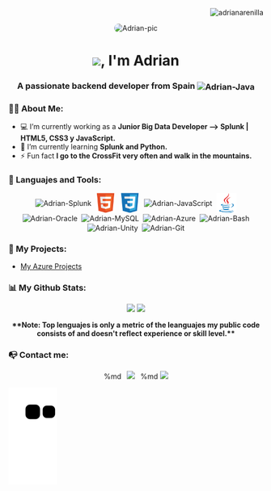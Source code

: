 
<div align="center">
  <p align="right"> <img src="https://komarev.com/ghpvc/?username=adrianarenilla&label=Profile%20views&color=129e00&style=flag" alt="adrianarenilla"/> </p>
  <img alt="Adrian-pic" height="250em" style="border-radius:50px;" src="https://user-images.githubusercontent.com/84444459/145989580-a6ac496c-c9bf-4ac2-ba5d-6a008a5106f3.png">
</div>

<h1 align="center"><img src="https://raw.githubusercontent.com/MartinHeinz/MartinHeinz/master/wave.gif" width="30px">, I'm Adrian</h1>
<h3 align="center">A passionate backend developer from Spain <img align="center" alt="Adrian-Java" height="35" width="35" src="https://user-images.githubusercontent.com/84444459/145979428-9e99ae46-ae6e-41de-9f48-fc94071bfb83.png"></h3>

### 🙋‍♂️ About Me:
- 💻 I’m currently working as a **Junior Big Data Developer --> Splunk | HTML5, CSS3 y JavaScript.**
- 🌱 I’m currently learning **Splunk and Python.**
- ⚡ Fun fact **I go to the CrossFit very often and walk in the mountains.**

### 🚀 Languajes and Tools:
<p align="center">
  <img align="center" alt="Adrian-Splunk" height="40" width="40" HSPACE="2" src="https://user-images.githubusercontent.com/84444459/146010950-e41b129a-7a56-416c-b634-1e9d6973c31a.png" title="Splunk">
  <img align="center" alt="Adrian-HTML" height="40" width="40" HSPACE="2" src="https://raw.githubusercontent.com/devicons/devicon/master/icons/html5/html5-original.svg" title="HTML5">
  <img align="center" alt="Adrian-CSS" height="40" width="40" HSPACE="2" src="https://raw.githubusercontent.com/devicons/devicon/master/icons/css3/css3-original.svg" title="CSS3">
  <img align="center" alt="Adrian-JavaScript" height="40" width="40" HSPACE="2" src="https://cdn.jsdelivr.net/gh/devicons/devicon/icons/javascript/javascript-original.svg" title="JavaScript">

  <img align="center" alt="Adrian-Java" height="40" width="40" HSPACE="2" src="https://raw.githubusercontent.com/devicons/devicon/master/icons/java/java-original.svg" title="Java">
  <img align="center" alt="Adrian-Oracle" height="40" width="40" HSPACE="2" src="https://cdn.jsdelivr.net/gh/devicons/devicon/icons/oracle/oracle-original.svg" title="Oracle">
  <img align="center" alt="Adrian-MySQL" height="40" width="40" HSPACE="2" src="https://cdn.jsdelivr.net/gh/devicons/devicon/icons/mysql/mysql-original.svg" title="MySQL">
  <img align="center" alt="Adrian-Azure" height="40" width="40" HSPACE="2" src="https://cdn.jsdelivr.net/gh/devicons/devicon/icons/azure/azure-original.svg" title="Azure">
  <img align="center" alt="Adrian-Bash" height="40" width="40" HSPACE="2" src="https://user-images.githubusercontent.com/84444459/146040135-c86a5749-8a9a-47b4-bc0d-89bcaa8db60e.png" title="Bash">
  <img align="center" alt="Adrian-Unity" height="40" width="40" HSPACE="2" src="https://user-images.githubusercontent.com/84444459/145986208-1c7b4457-3857-455f-a60f-17ff4d3f7577.jpg" title="Unity">
  <img align="center" alt="Adrian-Git" height="40" width="40" HSPACE="2" src="https://cdn.jsdelivr.net/gh/devicons/devicon/icons/git/git-original.svg" title="Git">  
</p>

### 💼 My Projects:

- <a href="https://github.com/AdrianArenilla?tab=projects">My Azure Projects</a>

### 📊 My Github Stats:
<p align="center">
  <img height="185em" src="https://github-readme-stats.vercel.app/api?username=AdrianArenilla&show_icons=true&theme=dracula&include_all_commits=true&count_private=true"/>
  <img height="185em" src="https://github-readme-stats.vercel.app/api/top-langs/?username=AdrianArenilla&layout=compact&langs_count=7&theme=dracula"/>
</p>
<p align="center">
   <b>**Note: Top lenguajes is only a metric of the leanguajes my public code consists of and doesn't reflect experience or skill level.**</b>
</p>

### 📭 Contact me:
<p align="center">
  %md <a href="mailto:adry.arsec@gmail.com"><img HSPACE="7" src="https://img.shields.io/badge/Gmail-D14836?style=for-the-badge&logo=gmail&logoColor=white" target="_blank"></a>
  %md <a href="https://www.linkedin.com/in/adrianarenillaseco" target="_blank"><img src="https://img.shields.io/badge/-LinkedIn-%230077B5?style=for-the-badge&logo=linkedin&logoColor=white"></a> 
</p>

  ![Snake animation](https://github.com/AdrianArenilla/AdrianArenilla/blob/output/github-contribution-grid-snake.svg)


